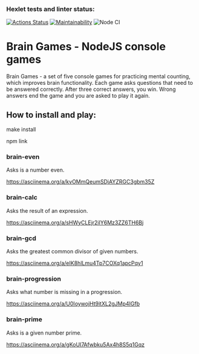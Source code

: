 ### Hexlet tests and linter status:
[![Actions Status](https://github.com/Omny/frontend-project-lvl1/workflows/hexlet-check/badge.svg)](https://github.com/Omny/frontend-project-lvl1/actions)
[![Maintainability](https://api.codeclimate.com/v1/badges/a99a88d28ad37a79dbf6/maintainability)](https://codeclimate.com/github/codeclimate/codeclimate/maintainability)
![Node CI](https://github.com/Omny/frontend-project-lvl1/actions/workflows/github-actions.yml/badge.svg)

# Brain Games - NodeJS console games

Brain Games - a set of five console games for practicing mental counting, which improves brain functionality. Each game asks questions that need to be answered correctly. After three correct answers, you win. Wrong answers end the game and you are asked to play it again.

## How to install and play:

make install

npm link

### brain-even

Asks is a number even.

https://asciinema.org/a/kvOMmQeumSDjAYZRGC3gbm35Z

### brain-calc

Asks the result of an expression.

https://asciinema.org/a/sHWyCLEjr2iIY6Mz3ZZ6TH6Bj

### brain-gcd

Asks the greatest common divisor of given numbers.

https://asciinema.org/a/eIK8hlLmu4Tp7COXq1apcPqy1

### brain-progression

Asks what number is missing in a progression.

https://asciinema.org/a/U0IoywojHt9itXL2gJMp4IGfb

### brain-prime

Asks is a given number prime.

https://asciinema.org/a/gKoUI7Afwbku5Ax4h8S5q1Gqz
